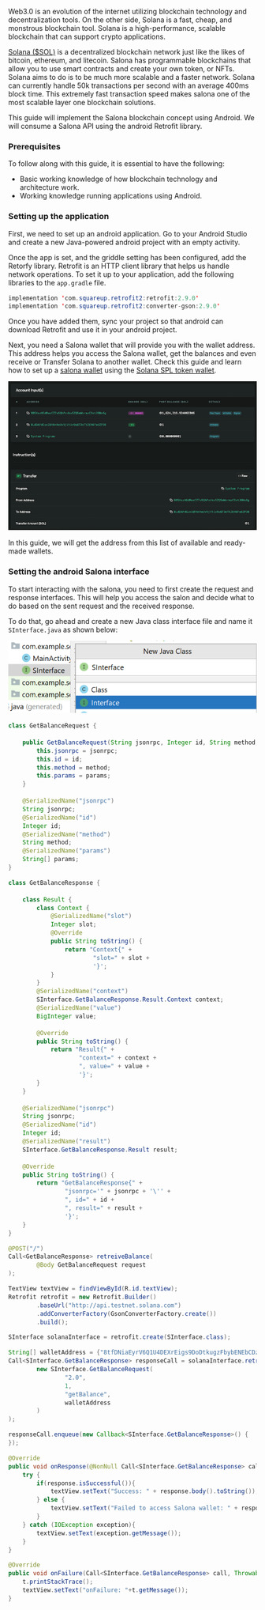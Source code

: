 Web3.0 is an evolution of the internet utilizing blockchain technology and decentralization tools. On the other side, Solana is a fast, cheap, and monstrous blockchain tool. Solana is a high-performance, scalable blockchain that can support crypto applications.

[Solana ($SOL)](https://coinmarketcap.com/currencies/solana/) is a decentralized blockchain network just like the likes of bitcoin, ethereum, and litecoin. Salona has programmable blockchains that allow you to use smart contracts and create your own token, or NFTs. Solana aims to do is to be much more scalable and a faster network. Solana can currently handle 50k transactions per second with an average 400ms block time. This extremely fast transaction speed makes salona one of the most scalable layer one blockchain solutions.

This guide will implement the Salona blockchain concept using Android. We will consume a Salona API using the android Retrofit library.

### Prerequisites

To follow along with this guide, it is essential to have the following:

- Basic working knowledge of how blockchain technology and architecture work.
- Working knowledge running applications using Android.

### Setting up the application

First, we need to set up an android application. Go to your Android Studio and create a new Java-powered android project with an empty activity.

Once the app is set, and the griddle setting has been configured, add the Retorfy library. Retrofit is an HTTP client library that helps us handle network operations. To set it up to your application, add the following libraries to the `app.gradle` file.

```java
implementation 'com.squareup.retrofit2:retrofit:2.9.0'
implementation 'com.squareup.retrofit2:converter-gson:2.9.0'
```

Once you have added them, sync your project so that android can download Retrofit and use it in your android project.

Next, you need a Salona wallet that will provide you with the wallet address. This address helps you access the Salona wallet, get the balances and even receive or Transfer Solana to another wallet. Check this guide and learn how to set up a [salona wallet](https://solpadfinance.medium.com/how-to-create-a-solana-wallet-in-the-sollet-web-wallet-4e050587aca6#:~:text=Sollet%20%E2%80%94%20Solana%20SPL%20token%20wallet&text=Go%20to%20https%3A%2F%2Fwww,wallet%20seed%20using%20a%20password.) using the [Solana SPL token wallet](https://www.sollet.io/).

![solana-devnet](solana-devnet.png)

In this guide, we will get the address from this list of available and ready-made wallets.

### Setting the android Salona interface

To start interacting with the salona, you need to first create the request and response interfaces. This will help you access the salon and decide what to do based on the sent request and the received response.

To do that, go ahead and create a new Java class interface file and name it `SInterface.java` as shown below:

![java-interface-file](java-interface-file.png)

```java
class GetBalanceRequest {

    public GetBalanceRequest(String jsonrpc, Integer id, String method, String[] params) {
        this.jsonrpc = jsonrpc;
        this.id = id;
        this.method = method;
        this.params = params;
    }

    @SerializedName("jsonrpc")
    String jsonrpc;
    @SerializedName("id")
    Integer id;
    @SerializedName("method")
    String method;
    @SerializedName("params")
    String[] params;
}
```

```java
class GetBalanceResponse {

    class Result {
        class Context {
            @SerializedName("slot")
            Integer slot;
            @Override
            public String toString() {
                return "Context{" +
                        "slot=" + slot +
                        '}';
            }
        }
        @SerializedName("context")
        SInterface.GetBalanceResponse.Result.Context context;
        @SerializedName("value")
        BigInteger value;

        @Override
        public String toString() {
            return "Result{" +
                    "context=" + context +
                    ", value=" + value +
                    '}';
        }
    }

    @SerializedName("jsonrpc")
    String jsonrpc;
    @SerializedName("id")
    Integer id;
    @SerializedName("result")
    SInterface.GetBalanceResponse.Result result;

    @Override
    public String toString() {
        return "GetBalanceResponse{" +
                "jsonrpc='" + jsonrpc + '\'' +
                ", id=" + id +
                ", result=" + result +
                '}';
    }
}
```

```java
@POST("/")
Call<GetBalanceResponse> retreiveBalance(
        @Body GetBalanceRequest request
);
```

```java
TextView textView = findViewById(R.id.textView);
Retrofit retrofit = new Retrofit.Builder()
        .baseUrl("http://api.testnet.solana.com")
        .addConverterFactory(GsonConverterFactory.create())
        .build();
```

```java
SInterface solanaInterface = retrofit.create(SInterface.class);
```

```java
String[] walletAddress = {"8tfDNiaEyrV6Q1U4DEXrEigs9DoDtkugzFbybENEbCDz"};
Call<SInterface.GetBalanceResponse> responseCall = solanaInterface.retreiveBalance(
        new SInterface.GetBalanceRequest(
                "2.0",
                1,
                "getBalance",
                walletAddress
        )
);
```

```java
responseCall.enqueue(new Callback<SInterface.GetBalanceResponse>() {
});
```

```java
@Override
public void onResponse(@NonNull Call<SInterface.GetBalanceResponse> call, Response<SInterface.GetBalanceResponse> response) {
    try {
        if(response.isSuccessful()){
            textView.setText("Success: " + response.body().toString());
        } else {
            textView.setText("Failed to access Salona wallet: " + response.errorBody().string());
        }
    } catch (IOException exception){
        textView.setText(exception.getMessage());
    }
}
```

```java
@Override
public void onFailure(Call<SInterface.GetBalanceResponse> call, Throwable t) {
    t.printStackTrace();
    textView.setText("onFailure: "+t.getMessage());
}
```
